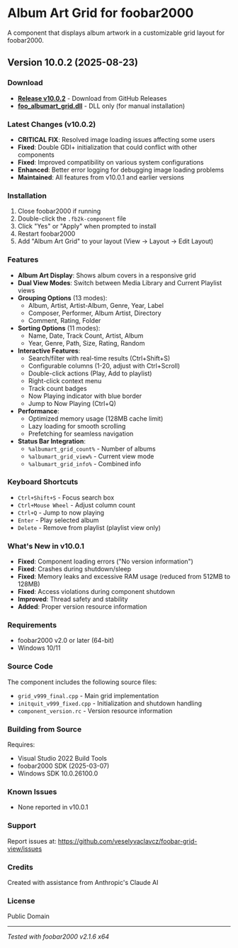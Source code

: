 # Album Art Grid for foobar2000

A component that displays album artwork in a customizable grid layout for foobar2000.

## Version 10.0.2 (2025-08-23)

### Download
- **[Release v10.0.2](https://github.com/veselyvaclavcz/foobar-grid-view/releases/latest)** - Download from GitHub Releases
- **[foo_albumart_grid.dll](foo_albumart_grid.dll)** - DLL only (for manual installation)

### Latest Changes (v10.0.2)
- **CRITICAL FIX**: Resolved image loading issues affecting some users
- **Fixed**: Double GDI+ initialization that could conflict with other components
- **Fixed**: Improved compatibility on various system configurations
- **Enhanced**: Better error logging for debugging image loading problems
- **Maintained**: All features from v10.0.1 and earlier versions

### Installation
1. Close foobar2000 if running
2. Double-click the `.fb2k-component` file
3. Click "Yes" or "Apply" when prompted to install
4. Restart foobar2000
5. Add "Album Art Grid" to your layout (View → Layout → Edit Layout)

### Features
- **Album Art Display**: Shows album covers in a responsive grid
- **Dual View Modes**: Switch between Media Library and Current Playlist views
- **Grouping Options** (13 modes):
  - Album, Artist, Artist-Album, Genre, Year, Label
  - Composer, Performer, Album Artist, Directory
  - Comment, Rating, Folder
- **Sorting Options** (11 modes):
  - Name, Date, Track Count, Artist, Album
  - Year, Genre, Path, Size, Rating, Random
- **Interactive Features**:
  - Search/filter with real-time results (Ctrl+Shift+S)
  - Configurable columns (1-20, adjust with Ctrl+Scroll)
  - Double-click actions (Play, Add to playlist)
  - Right-click context menu
  - Track count badges
  - Now Playing indicator with blue border
  - Jump to Now Playing (Ctrl+Q)
- **Performance**:
  - Optimized memory usage (128MB cache limit)
  - Lazy loading for smooth scrolling
  - Prefetching for seamless navigation
- **Status Bar Integration**:
  - `%albumart_grid_count%` - Number of albums
  - `%albumart_grid_view%` - Current view mode
  - `%albumart_grid_info%` - Combined info

### Keyboard Shortcuts
- `Ctrl+Shift+S` - Focus search box
- `Ctrl+Mouse Wheel` - Adjust column count
- `Ctrl+Q` - Jump to now playing
- `Enter` - Play selected album
- `Delete` - Remove from playlist (playlist view only)

### What's New in v10.0.1
- **Fixed**: Component loading errors ("No version information")
- **Fixed**: Crashes during shutdown/sleep
- **Fixed**: Memory leaks and excessive RAM usage (reduced from 512MB to 128MB)
- **Fixed**: Access violations during component shutdown
- **Improved**: Thread safety and stability
- **Added**: Proper version resource information

### Requirements
- foobar2000 v2.0 or later (64-bit)
- Windows 10/11

### Source Code
The component includes the following source files:
- `grid_v999_final.cpp` - Main grid implementation
- `initquit_v999_fixed.cpp` - Initialization and shutdown handling
- `component_version.rc` - Version resource information

### Building from Source
Requires:
- Visual Studio 2022 Build Tools
- foobar2000 SDK (2025-03-07)
- Windows SDK 10.0.26100.0

### Known Issues
- None reported in v10.0.1

### Support
Report issues at: https://github.com/veselyvaclavcz/foobar-grid-view/issues

### Credits
Created with assistance from Anthropic's Claude AI

### License
Public Domain

---
*Tested with foobar2000 v2.1.6 x64*